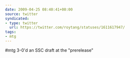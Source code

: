 ```yaml
---
date: 2009-04-25 08:40:41+00:00
source: twitter
syndicated:
- type: twitter
  url: https://twitter.com/roytang/statuses/1611617947/
tags:
- mtg
---
```


#mtg 3-0'd an SSC draft at the "prerelease"